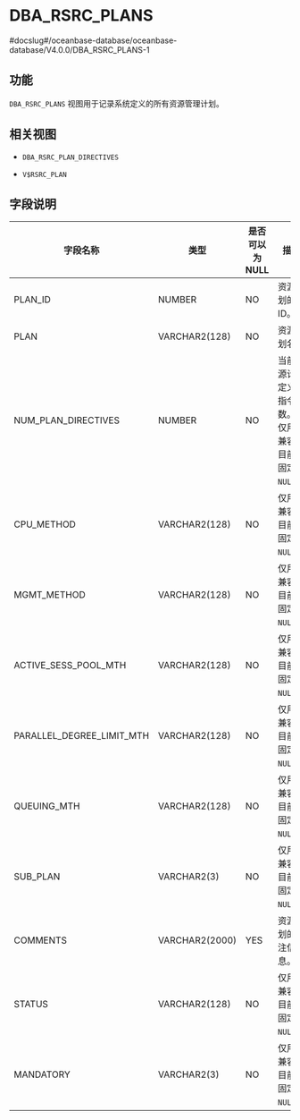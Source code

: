 DBA_RSRC_PLANS 
===================================
#docslug#/oceanbase-database/oceanbase-database/V4.0.0/DBA_RSRC_PLANS-1


功能 
-----------------------

`DBA_RSRC_PLANS` 视图用于记录系统定义的所有资源管理计划。

相关视图 
-------------------------

* `DBA_RSRC_PLAN_DIRECTIVES`

  

* `V$RSRC_PLAN`

  




字段说明 
-------------------------



|           字段名称            |       类型       | 是否可以为 NULL |                         描述                         |
|---------------------------|----------------|------------|----------------------------------------------------|
| PLAN_ID                   | NUMBER         | NO         | 资源计划的 ID。                                          |
| PLAN                      | VARCHAR2(128)  | NO         | 资源计划名。                                             |
| NUM_PLAN_DIRECTIVES       | NUMBER         | NO         | 当前资源计划定义的指令数。 仅用于兼容，目前值固定为 `NULL`。 |
| CPU_METHOD                | VARCHAR2(128)  | NO         | 仅用于兼容，目前值固定为 `NULL`。                               |
| MGMT_METHOD               | VARCHAR2(128)  | NO         | 仅用于兼容，目前值固定为 `NULL`。                               |
| ACTIVE_SESS_POOL_MTH      | VARCHAR2(128)  | NO         | 仅用于兼容，目前值固定为 `NULL`。                               |
| PARALLEL_DEGREE_LIMIT_MTH | VARCHAR2(128)  | NO         | 仅用于兼容，目前值固定为 `NULL`。                               |
| QUEUING_MTH               | VARCHAR2(128)  | NO         | 仅用于兼容，目前值固定为 `NULL`。                               |
| SUB_PLAN                  | VARCHAR2(3)    | NO         | 仅用于兼容，目前值固定为 `NULL`。                               |
| COMMENTS                  | VARCHAR2(2000) | YES        | 资源计划的备注信息。                                         |
| STATUS                    | VARCHAR2(128)  | NO         | 仅用于兼容，目前值固定为 `NULL`。                               |
| MANDATORY                 | VARCHAR2(3)    | NO         | 仅用于兼容，目前值固定为 `NULL`。                               |



